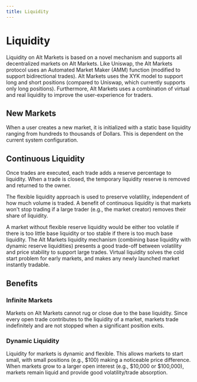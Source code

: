 ```yaml
---
title: Liquidity
---
```


# Liquidity
Liquidity on Alt Markets is based on a novel mechanism and supports all decentralized markets on Alt Markets. Like Uniswap, the Alt Markets protocol uses an Automated Market Maker (AMM) function (modified to support bidirectional trades).
Alt Markets uses the XYK model to support long and short positions (compared to Uniswap, which currently supports only long positions).
Furthermore, Alt Markets uses a combination of virtual and real liquidity to improve the user-experience for traders.

## New Markets
When a user creates a new market, it is initialized with a static base liquidity ranging from hundreds to thousands of Dollars. This is dependent on the current system configuration.

## Continuous Liquidity
Once trades are executed, each trade adds a reserve percentage to liquidity. When a trade is closed, the temporary liquidity reserve is removed and returned to the owner.

The flexible liquidity approach is used to preserve volatility, independent of how much volume is traded.
A benefit of continuous liquidity is that markets won't stop trading if a large trader (e.g., the market creator) removes their share of liquidity.

A market without flexible reserve liquidity would be either too volatile if there is too little base liquidity or too stable if there is too much base liquidity.
The Alt Markets liquidity mechanism (combining base liquidity with dynamic reserve liquidities) presents a good trade-off between volatility and price stability to support large trades.
Virtual liquidity solves the cold start problem for early markets, and makes any newly launched market instantly tradable.

## Benefits
### Infinite Markets
Markets on Alt Markets cannot rug or close due to the base liquidity. Since every open trade contributes to the liquidity of a market, markets trade indefinitely and are not stopped when a significant position exits.

### Dynamic Liquidity
Liquidity for markets is dynamic and flexible. This allows markets to start small, with small positions (e.g., $100) making a noticeable price difference. When markets grow to a larger open interest (e.g., $10,000 or $100,000), markets remain liquid and provide good volatility/trade absorption.
